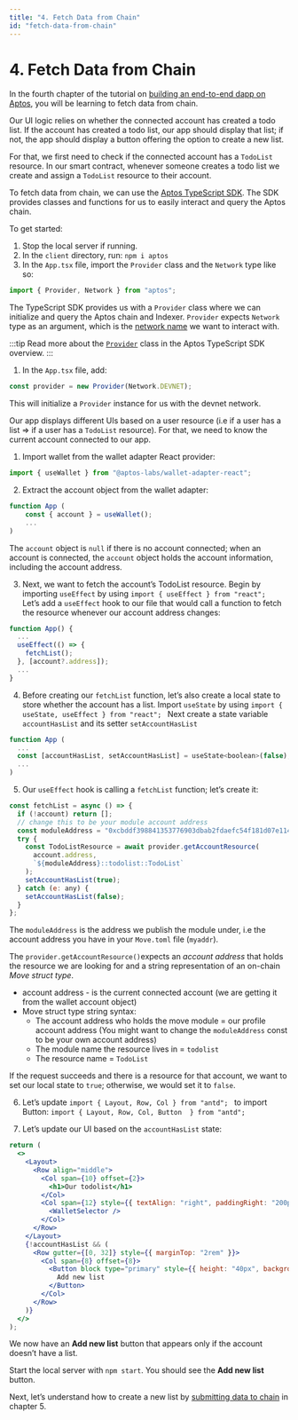 ```yaml
---
title: "4. Fetch Data from Chain"
id: "fetch-data-from-chain"
---
```


# 4. Fetch Data from Chain

In the fourth chapter of the tutorial on [building an end-to-end dapp on Aptos](./index.md), you will be learning to fetch data from chain.

Our UI logic relies on whether the connected account has created a todo list. If the account has created a todo list, our app should display that list; if not, the app should display a button offering the option to create a new list.

For that, we first need to check if the connected account has a `TodoList` resource. In our smart contract, whenever someone creates a todo list we create and assign a `TodoList` resource to their account.

To fetch data from chain, we can use the [Aptos TypeScript SDK](../../sdks/ts-sdk/index.md). The SDK provides classes and functions for us to easily interact and query the Aptos chain.

To get started:

1. Stop the local server if running.
2. In the `client` directory, run: `npm i aptos`
3. In the `App.tsx` file, import the `Provider` class and the `Network` type like so:

```js
import { Provider, Network } from "aptos";
```

The TypeScript SDK provides us with a `Provider` class where we can initialize and query the Aptos chain and Indexer. `Provider` expects `Network` type as an argument, which is the [network name](../../guides/system-integrators-guide.md#choose-a-network) we want to interact with.

:::tip
Read more about the [`Provider`](../../sdks/ts-sdk/typescript-sdk-overview.md#provider-class) class in the Aptos TypeScript SDK overview.
:::

1. In the `App.tsx` file, add:

```js
const provider = new Provider(Network.DEVNET);
```

This will initialize a `Provider` instance for us with the devnet network.

Our app displays different UIs based on a user resource (i.e if a user has a list ⇒ if a user has a `TodoList` resource). For that, we need to know the current account connected to our app.

1. Import wallet from the wallet adapter React provider:

```js
import { useWallet } from "@aptos-labs/wallet-adapter-react";
```

2. Extract the account object from the wallet adapter:

```js
function App (
	const { account } = useWallet();
	...
)
```

The `account` object is `null` if there is no account connected; when an account is connected, the `account` object holds the account information, including the account address.

3. Next, we want to fetch the account’s TodoList resource.
   Begin by importing `useEffect` by using `import { useEffect } from "react"; `
   Let’s add a `useEffect` hook to our file that would call a function to fetch the resource whenever our account address changes:

```jsx
function App() {
  ...
  useEffect(() => {
    fetchList();
  }, [account?.address]);
  ...
}
```

4. Before creating our `fetchList` function, let’s also create a local state to store whether the account has a list.
   Import `useState` by using `import { useState, useEffect } from "react"; `
   Next create a state variable `accountHasList` and its setter `setAccountHasList`

```jsx
function App (
  ...
  const [accountHasList, setAccountHasList] = useState<boolean>(false);
  ...
)
```

5. Our `useEffect` hook is calling a `fetchList` function; let’s create it:

```jsx
const fetchList = async () => {
  if (!account) return [];
  // change this to be your module account address
  const moduleAddress = "0xcbddf398841353776903dbab2fdaefc54f181d07e114ae818b1a67af28d1b018";
  try {
    const TodoListResource = await provider.getAccountResource(
      account.address,
      `${moduleAddress}::todolist::TodoList`
    );
    setAccountHasList(true);
  } catch (e: any) {
    setAccountHasList(false);
  }
};
```

The `moduleAddress` is the address we publish the module under, i.e the account address you have in your `Move.toml` file (`myaddr`).

The `provider.getAccountResource()`expects an _account address_ that holds the resource we are looking for and a string representation of an on-chain _Move struct type_.

- account address - is the current connected account (we are getting it from the wallet account object)
- Move struct type string syntax:
  - The account address who holds the move module = our profile account address (You might want to change the `moduleAddress` const to be your own account address)
  - The module name the resource lives in = `todolist`
  - The resource name = `TodoList`

If the request succeeds and there is a resource for that account, we want to set our local state to `true`; otherwise, we would set it to `false`.

6. Let’s update ```import { Layout, Row, Col } from "antd"; ``` to import Button:
   ```import { Layout, Row, Col, Button  } from "antd"; ```

7. Let’s update our UI based on the `accountHasList` state:

```jsx
return (
  <>
    <Layout>
      <Row align="middle">
        <Col span={10} offset={2}>
          <h1>Our todolist</h1>
        </Col>
        <Col span={12} style={{ textAlign: "right", paddingRight: "200px" }}>
          <WalletSelector />
        </Col>
      </Row>
    </Layout>
    {!accountHasList && (
      <Row gutter={[0, 32]} style={{ marginTop: "2rem" }}>
        <Col span={8} offset={8}>
          <Button block type="primary" style={{ height: "40px", backgroundColor: "#3f67ff" }}>
            Add new list
          </Button>
        </Col>
      </Row>
    )}
  </>
);
```

We now have an **Add new list** button that appears only if the account doesn’t have a list.

Start the local server with `npm start`. You should see the **Add new list** button.

Next, let’s understand how to create a new list by [submitting data to chain](./5-submit-data-to-chain.md) in chapter 5.
